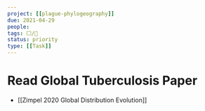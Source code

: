 ```yaml
---
project: [[plague-phylogeography]]
due: 2021-04-29
people:
tags: ⬜/🧨 
status: priority
type: [[Task]]
---
```


# Read Global Tuberculosis Paper

- [[Zimpel 2020 Global Distribution Evolution]]